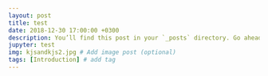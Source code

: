 ```yaml
---
layout: post
title: test
date: 2018-12-30 17:00:00 +0300
description: You’ll find this post in your `_posts` directory. Go ahead and edit it and re-build the site to see your changes. # Add post description (optional)
jupyter: test
img: kjsandkjs2.jpg # Add image post (optional)
tags: [Introduction] # add tag
---
```


